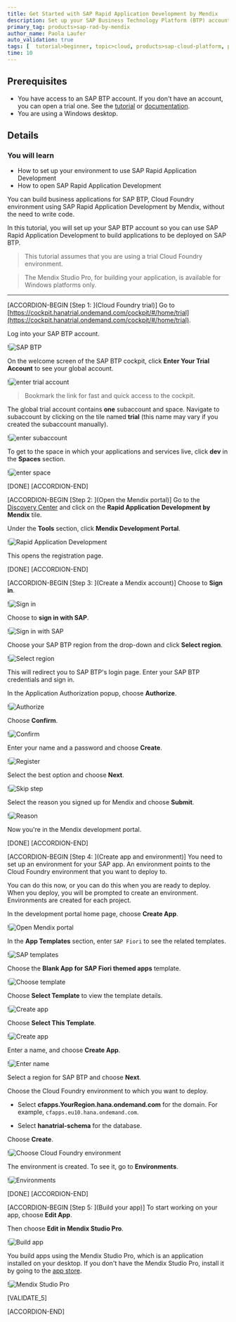 ```yaml
---
title: Get Started with SAP Rapid Application Development by Mendix
description: Set up your SAP Business Technology Platform (BTP) account so you can use SAP Rapid Application Development by Mendix to build applications to be deployed on SAP BTP.
primary_tag: products>sap-rad-by-mendix
author_name: Paola Laufer
auto_validation: true
tags: [  tutorial>beginner, topic>cloud, products>sap-cloud-platform, products>sap-rad-by-mendix  ]
time: 10
---
```


## Prerequisites  
  - You have access to an SAP BTP account. If you don't have an account, you can open a trial one. See the [tutorial](hcp-create-trial-account) or [documentation](https://help.sap.com/viewer/65de2977205c403bbc107264b8eccf4b/Cloud/en-US/d61c2819034b48e68145c45c36acba6e.html#loio42e7e54590424e65969fced1acd47694).
  - You are using a Windows desktop.

## Details  
### You will learn  
- How to set up your environment to use SAP Rapid Application Development
- How to open SAP Rapid Application Development

You can build business applications for SAP BTP, Cloud Foundry environment using SAP Rapid Application Development by Mendix, without the need to write code.

In this tutorial, you will set up your SAP BTP account so you can use SAP Rapid Application Development to build applications to be deployed on SAP BTP.

>This tutorial assumes that you are using a trial Cloud Foundry environment.

> The Mendix Studio Pro, for building your application, is available for Windows platforms only.


---

[ACCORDION-BEGIN [Step 1: ](Cloud Foundry trial)]
Go to [https://cockpit.hanatrial.ondemand.com/cockpit/#/home/trial](https://cockpit.hanatrial.ondemand.com/cockpit/#/home/trial).

Log into your SAP BTP account.

!![SAP BTP](mendix-onboarding-newLogIn.png)

On the welcome screen of the SAP BTP cockpit, click **Enter Your Trial Account** to see your global account.

!![enter trial account](enter-trial.png)
> Bookmark the link for fast and quick access to the cockpit.  

The global trial account contains **one** subaccount and space. Navigate to subaccount by clicking on the tile named **trial** (this name may vary if you created the subaccount manually).

!![enter subaccount](trial-created.png)


To get to the space in which your applications and services live, click **dev** in the **Spaces** section.

!![enter space](sub-account.png)


[DONE]
[ACCORDION-END]


[ACCORDION-BEGIN [Step 2: ](Open the Mendix portal)]
Go to the [Discovery Center](https://discovery-center.cloud.sap/#/servicessearch/mendix) and click on the **Rapid Application Development by Mendix** tile.

Under the **Tools** section, click **Mendix Development Portal**.


!![Rapid Application Development](mendix_disco.png)


This opens the registration page.

[DONE]
[ACCORDION-END]


[ACCORDION-BEGIN [Step 3: ](Create a Mendix account)]
Choose to **Sign in**.

!![Sign in](portal1.png)

Choose to **sign in with SAP**.

!![Sign in with SAP](mendixSigninWithSAP-New.png)

Choose your SAP BTP region from the drop-down and click **Select region**.

!![Select region](mendixSelectRegion-btp.png)

This will redirect you to SAP BTP's login page. Enter your SAP BTP credentials and sign in.

In the Application Authorization popup, choose **Authorize**.

!![Authorize](mendixSAPAuthorize-New.png)

Choose **Confirm**.

!![Confirm](mendixConfirm-New.png)

Enter your name and a password and choose **Create**.

!![Register](mendixCreateUser-New.png)

Select the best option and choose **Next**.

!![Skip step](mendixSkipStep-New.png)

Select the reason you signed up for Mendix and choose **Submit**.

!![Reason](mendixReason-New.png)

Now you're in the Mendix development portal.

[DONE]
[ACCORDION-END]

[ACCORDION-BEGIN [Step 4: ](Create app and environment)]
You need to set up an environment for your SAP app. An environment points to the Cloud Foundry environment that you want to deploy to.

You can do this now, or you can do this when you are ready to deploy. When you deploy, you will be prompted to create an environment. Environments are created for each project.

In the development portal home page, choose **Create App**.

!![Open Mendix portal](mendix-onboarding7-New.png)

In the **App Templates** section, enter `SAP Fiori` to see the related templates.

!![SAP templates](find-template.png)

Choose the **Blank App for SAP Fiori themed apps** template.

!![Choose template](select-template.png)

Choose **Select Template** to view the template details.

!![Create app](open-details.png)

Choose **Select This Template**.

!![Create app](see-details.png)

Enter a name, and choose **Create App**.

!![Enter name](add-name1.png)

Select a region for SAP BTP and choose **Next**.

Choose the Cloud Foundry environment to which you want to deploy.

- Select **cfapps.YourRegion.hana.ondemand.com** for the domain. For example, `cfapps.eu10.hana.ondemand.com`.

-	Select **hanatrial-schema** for the database.

Choose **Create**.

!![Choose Cloud Foundry environment](add-domain.png)

The environment is created. To see it, go to **Environments**.

!![Environments](mendix-onboarding13b-new.png)

[DONE]
[ACCORDION-END]


[ACCORDION-BEGIN [Step 5: ](Build your app)]
To start working on your app, choose **Edit App**.

Then choose **Edit in Mendix Studio Pro**.

!![Build app](mendix-onboarding14-new.png)

You build apps using the Mendix Studio Pro, which is an application installed on your desktop. If you don't have the Mendix Studio Pro, install it by going to the [app store](https://appstore.home.mendix.com/link/modeler/).

!![Mendix Studio Pro](mendixModeler.png)


[VALIDATE_5]

[ACCORDION-END]

